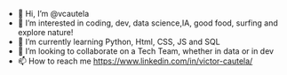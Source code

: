 - 👋 Hi, I’m @vcautela
- 👀 I’m interested in coding, dev, data science,IA, good food, surfing and explore nature!
- 🌱 I’m currently learning Python, Html, CSS, JS and SQL
- 💞️ I’m looking to collaborate on a Tech Team, whether in data or in dev
- 📫 How to reach me https://www.linkedin.com/in/victor-cautela/

<!---
vcautela/vcautela is a ✨ special ✨ repository because its `README.md` (this file) appears on your GitHub profile.
You can click the Preview link to take a look at your changes.
--->
